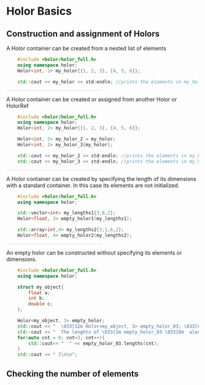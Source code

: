 # Holor Basics

## Construction and assignment of Holors
A Holor container can be created from a nested list of elements
``` cpp
    #include <holor/holor_full.h>
    using namespace holor;
    Holor<int, 2> my_holor{{1, 2, 3}, {4, 5, 6}};

    std::cout << my_holor << std:endln; //prints the elements in my_holor, i.e., ((1, 2, 3), (4, 5, 6)).
```
<hr style="background-color:#9999ff; opacity:0.4; width:50%"> 

A Holor container can be created or assigned from another Holor or HolorRef
```cpp
    #include <holor/holor_full.h>
    using namespace holor;
    Holor<int, 2> my_holor{{1, 2, 3}, {4, 5, 6}};

    Holor<int, 2> my_holor_2 = my_holor;
    Holor<int, 2> my_holor_3{my_holor};

    std::cout << my_holor_2 << std:endln; //prints the elements in my_holor_2, i.e., ((1, 2, 3), (4, 5, 6)).
    std::cout << my_holor_3 << std:endln; //prints the elements in my_holor_3, i.e., ((1, 2, 3), (4, 5, 6)).
```
<hr style="background-color:#9999ff; opacity:0.4; width:50%"> 


A Holor container can be created by specifying the length of its dimensions with a  standard container. In this case its elements are not initialized.
```cpp
    #include <holor/holor_full.h>
    using namespace holor;

    std::vector<int> my_lengths1{3,6,2};
    Holor<float, 3> empty_holor1(my_lengths1);

    std::array<int,4> my_lengths2{3,1,6,2};
    Holor<float, 4> empty_holor2(my_lengths2);
```

<hr style="background-color:#9999ff; opacity:0.4; width:50%"> 
An empty holor can be constructed without specifying its elements or dimensions.

``` cpp
    #include <holor/holor_full.h>
    using namespace holor;

    struct my_object{
        float a;
        int b;
        double c;
    };

    Holor<my_object, 3> empty_holor;
    std::cout << "  \033[32m Holor<my_object, 3> empty_holor_03; \033[0m (my_object is a generic type, for example a struct) \n";
    std::cout << "  The lenghts of \033[1m empty_holor_03 \033[0m  along its dimensions are: [";
    for(auto cnt = 0; cnt<3; cnt++){
        std::cout<< "  " << empty_holor_03.lengths(cnt);
    }
    std::cout << " ]\n\n";
```

## Checking the number of elements
``` cpp
```
